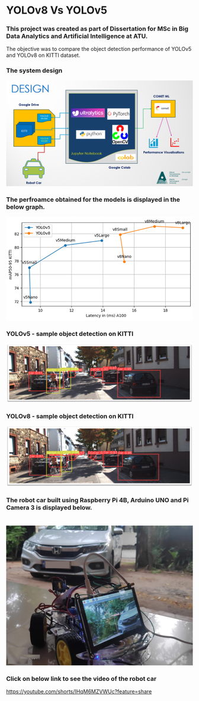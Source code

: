 # YOLOv8 Vs YOLOv5

### This project was created as part of Dissertation for MSc in Big Data Analytics and Artificial Intelligence at ATU.


The objective was to compare the object detection performance of YOLOv5 and YOLOv8 on KITTI dataset. 


### The system design

![Performance](images/design.png)

### The perfroamce obtained for the models is displayed in the below graph.

![Performance](images/perf.png)


### YOLOv5 - sample object detection on KITTI 
![YOLOv5](images/yolov5.png)


### YOLOv8 - sample object detection on KITTI 

![YOLOv8](images/yolov8.png)


### The robot car built using Raspberry Pi 4B, Arduino UNO and Pi Camera 3 is displayed below.
#
![Performance](images/robocar.png)


### Click on below link to see the video of the robot car
https://youtube.com/shorts/IHqM6MZVWUc?feature=share





